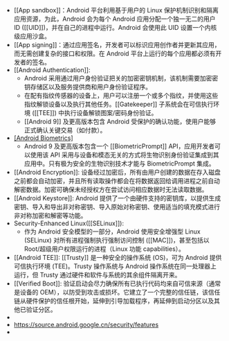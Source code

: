 - [[App sandbox]]：Android 平台利用基于用户的 Linux 保护机制识别和隔离应用资源，为此，Android 会为每个 Android 应用分配一个独一无二的用户 ID ([[UID]])，并在自己的进程中运行。Android 会使用此 UID 设置一个内核级应用沙盒。
- [[App signing]]：通过应用签名，开发者可以标识应用创作者并更新其应用，而无需创建复杂的接口和权限。在 Android 平台上运行的每个应用都必须有开发者的签名。
- [[Android Authentication]]:
	- Android 采用通过用户身份验证把关的加密密钥机制，该机制需要加密密钥存储区以及服务提供商和用户身份验证程序。
	- 在配有指纹传感器的设备上，用户可以注册一个或多个指纹，并使用这些指纹解锁设备以及执行其他任务。[[Gatekeeper]] 子系统会在可信执行环境 ([[TEE]]) 中执行设备解锁图案/密码身份验证。
	- [[Android 9]] 及更高版本包含 Android 受保护的确认功能，使用户能够正式确认关键交易（如付款）。
- [[Android Biometrics]](生物识别)
	- Android 9 及更高版本包含一个 [[BiometricPrompt]] API，应用开发者可以使用该 API 采用与设备和模态无关的方式将生物识别身份验证集成到其应用中。只有极为安全的生物识别技术才能与 BiometricPrompt 集成。
- [[Android Encryption]]: 设备经过加密后，所有由用户创建的数据在存入磁盘之前都会自动加密，并且所有读取操作都会在将数据返回给调用进程之前自动解密数据。加密可确保未经授权方在尝试访问相应数据时无法读取数据。
- [[Android Keystore]]: Android 提供了一个由硬件支持的密钥库，以提供生成密钥、导入和导出非对称密钥、导入原始对称密钥、使用适当的填充模式进行非对称加密和解密等功能。
- Security-Enhanced Linux([[SELinux]]):
	- 作为 Android 安全模型的一部分，Android 使用安全增强型 Linux (SELinux) 对所有进程强制执行强制访问控制 ([[MAC]])，甚至包括以 Root/超级用户权限运行的进程（Linux 功能 capabilities）。
- [[Android TEE]]: [[Trusty]] 是一种安全的操作系统 (OS)，可为 Android 提供可信执行环境 (TEE)。Trusty 操作系统与 Android 操作系统在同一处理器上运行，但 Trusty 通过硬件和软件与系统的其余组件隔离开来。
- [[Verified Boot]]: 验证启动会尽力确保所有已执行代码均来自可信来源（通常是设备的 OEM），以防受到攻击或损坏。它建立了一个完整的信任链，该信任链从硬件保护的信任根开始，延伸到引导加载程序，再延伸到启动分区以及其他已验证分区。
-
- https://source.android.google.cn/security/features
-